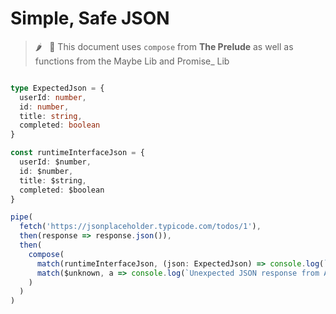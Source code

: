 # Simple, Safe JSON

> 🌶️  &nbsp; 🧩   This document uses `compose` from **The Prelude** as well as functions from the Maybe Lib and Promise_ Lib


```typescript

type ExpectedJson = {
  userId: number,
  id: number,
  title: string,
  completed: boolean
}

const runtimeInterfaceJson = {
  userId: $number,
  id: $number,
  title: $string,
  completed: $boolean
}

pipe(
  fetch('https://jsonplaceholder.typicode.com/todos/1'),
  then(response => response.json()),
  then(
    compose(
      match(runtimeInterfaceJson, (json: ExpectedJson) => console.log(`yay - ${ json.title }`)),
      match($unknown, a => console.log(`Unexpected JSON response from API`))
    )
  )
)

```
